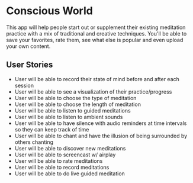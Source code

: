# Conscious World

This app will help people start out or supplement their existing meditation practice with a mix of traditional and creative techniques. You'll be able to save your favorites, rate them, see what else is popular and even upload your own content.

## User Stories
- User will be able to record their state of mind before and after each session
- User will be able to see a visualization of their practice/progress
- User will be able to choose the type of meditation
- User will be able to choose the length of meditation
- User will be able to listen to guided meditations
- User will be able to listen to ambient sounds
- User will be able to have silence with audio reminders at time intervals so they can keep track of time
- User will be able to chant and have the illusion of being surrounded by others chanting
- User will be able to discover new meditations
- User will be able to screencast w/ airplay
- User will be able to rate meditations
- User will be able to record meditations
- User will be able to do live guided meditation

